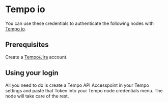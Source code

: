 # Tempo io

You can use these credentials to authenticate the following nodes with [Tempo io](/workflow/integrations/nodes/workflow-nodes-base.tempo/).

## Prerequisites

Create a [Tempo/Jira](https://www.tempo.io/) account.

## Using your login

All you need to do is create a Tempo API Accesspoint in your Tempo settings and paste that Token into your Tempo node credentials menu.
The node will take care of the rest.
